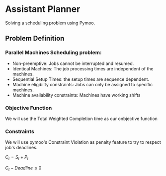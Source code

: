 # Assistant Planner
Solving a scheduling problem using Pymoo.
## Problem Definition
### Parallel Machines Scheduling problem:

- Non-preemptive: Jobs cannot be interrupted and resumed.
- Identical Machines: The job processing times are independent of the machines.
- Sequential Setup Times: the setup times are sequence dependent.
- Machine eligibilty constraints: Jobs can only be assigned to specific machines.
- Machine availability constraints: Machines have working shifts

### Objective Function

We will use the Total Weighted Completion time as our onbjective function

### Constraints

We will use pymoo's Constraint Violation as penalty feature to try to respect job's deadlines.

$C_t = S_t + P_t$


$C_t - Deadline \le 0$

